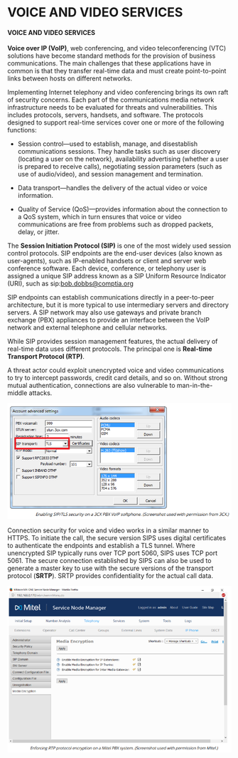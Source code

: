 # VOICE AND VIDEO SERVICES

#### VOICE AND VIDEO SERVICES

**Voice over IP (VoIP)**, web conferencing, and video teleconferencing (VTC) solutions have become standard methods for the provision of business communications. The main challenges that these applications have in common is that they transfer real-time data and must create point-to-point links between hosts on different networks.

Implementing Internet telephony and video conferencing brings its own raft of security concerns. Each part of the communications media network infrastructure needs to be evaluated for threats and vulnerabilities. This includes protocols, servers, handsets, and software. The protocols designed to support real-time services cover one or more of the following functions:

-   Session control—used to establish, manage, and disestablish communications sessions. They handle tasks such as user discovery (locating a user on the network), availability advertising (whether a user is prepared to receive calls), negotiating session parameters (such as use of audio/video), and session management and termination.
  
-   Data transport—handles the delivery of the actual video or voice information.
  
-   Quality of Service (QoS)—provides information about the connection to a QoS system, which in turn ensures that voice or video communications are free from problems such as dropped packets, delay, or jitter.
  

The **Session Initiation Protocol (SIP)** is one of the most widely used session control protocols. SIP endpoints are the end-user devices (also known as user-agents), such as IP-enabled handsets or client and server web conference software. Each device, conference, or telephony user is assigned a unique SIP address known as a SIP Uniform Resource Indicator (URI), such as sip:bob.dobbs@comptia.org

SIP endpoints can establish communications directly in a peer-to-peer architecture, but it is more typical to use intermediary servers and directory servers. A SIP network may also use gateways and private branch exchange (PBX) appliances to provide an interface between the VoIP network and external telephone and cellular networks.

While SIP provides session management features, the actual delivery of real-time data uses different protocols. The principal one is **Real-time Transport Protocol (RTP)**.

A threat actor could exploit unencrypted voice and video communications to try to intercept passwords, credit card details, and so on. Without strong mutual authentication, connections are also vulnerable to man-in-the-middle attacks.

![](./img/voicevideo.png)

Connection security for voice and video works in a similar manner to HTTPS. To initiate the call, the secure version SIPS uses digital certificates to authenticate the endpoints and establish a TLS tunnel. Where unencrypted SIP typically runs over TCP port 5060, SIPS uses TCP port 5061. The secure connection established by SIPS can also be used to generate a master key to use with the secure versions of the transport protocol (**SRTP**). SRTP provides confidentiality for the actual call data.

![](./img/voicevideo1.png)

